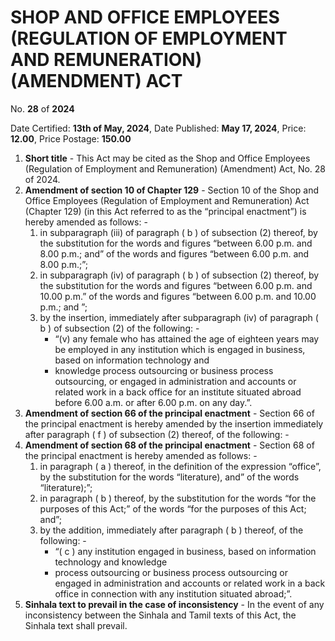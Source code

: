 # SHOP AND OFFICE EMPLOYEES (REGULATION OF EMPLOYMENT AND REMUNERATION) (AMENDMENT)  ACT

No. **28** of **2024**

Date Certified: **13th of  May, 2024**, Date Published: **May 17, 2024**, Price: **12.00**, Price Postage: **150.00**

1. **Short title** - This Act may be cited as the Shop and Office Employees (Regulation of Employment and Remuneration) (Amendment) Act, No.  28  of 2024.
2. **Amendment of section 10 of Chapter 129** - Section 10 of the Shop and Office Employees (Regulation of Employment and Remuneration) Act (Chapter 129) (in this Act referred to as the “principal enactment”) is hereby amended as follows: -
    1. in subparagraph (iii) of paragraph ( b ) of subsection (2) thereof, by the substitution for the words and figures “between 6.00 p.m. and 8.00 p.m.; and” of the words and figures “between 6.00 p.m. and 8.00 p.m.;”;
    2. in subparagraph (iv) of  paragraph ( b ) of subsection (2) thereof, by the substitution for the words and figures “between 6.00 p.m. and 10.00 p.m.” of the words and figures “between 6.00 p.m. and 10.00 p.m.;  and ”;
    3. by the insertion, immediately after subparagraph (iv) of paragraph ( b ) of subsection (2) of the following: -
        - “(v) any female who has attained the age of eighteen years may be employed in any institution which is engaged in business, based on information technology and
        - knowledge process outsourcing or business process outsourcing, or engaged in administration and accounts or related work in a back office for an institute situated abroad before 6.00 a.m. or after 6.00 p.m. on any day.”.
3. **Amendment of section 66 of the principal enactment** - Section 66 of the principal enactment is hereby amended by the insertion immediately after paragraph ( f ) of subsection (2) thereof, of the following: -
4. **Amendment of section 68 of the principal enactment** - Section 68 of the principal enactment is hereby amended as follows: -
    1. in paragraph ( a ) thereof, in the definition of the expression “office”, by the substitution for the words “literature), and” of the words “literature);”;
    2. in paragraph ( b ) thereof, by the substitution for the words “for the purposes of this Act;” of the words “for the purposes of this Act; and”;
    3. by the addition, immediately after paragraph ( b ) thereof, of the following: -
        - “( c ) any institution engaged in business, based on information technology and knowledge
        - process outsourcing or business process outsourcing or engaged in administration and accounts or related work in a back office in connection with any institution situated abroad;”.
5. **Sinhala text to prevail in the case of inconsistency** - In the event of any inconsistency between the Sinhala and Tamil texts of this Act, the Sinhala text shall prevail.